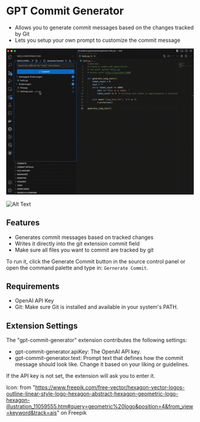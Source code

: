 # GPT Commit Generator

- Allows you to generate commit messages based on the changes tracked by Git
- Lets you setup your own prompt to customize the commit message

![Alt Text](/images/usage.gif)

![Alt Text](/images/prompt.gif)

## Features

- Generates commit messages based on tracked changes
- Writes it directly into the git extension commit field
- Make sure all files you want to commit are tracked by git

To run it, click the Generate Commit button in the source control panel or open the command palette and type in: ```Gernerate Commit```.

## Requirements

- OpenAI API Key
- Git: Make sure Git is installed and available in your system's PATH.

## Extension Settings

The "gpt-commit-generator" extension contributes the following settings:

- gpt-commit-generator.apiKey: The OpenAI API key.
- gpt-commit-generator.text: Prompt text that defines how the commit message should look like. Change it based on your liking or guidelines.

If the API key is not set, the extension will ask you to enter it.

Icon: from "https://www.freepik.com/free-vector/hexagon-vector-logos-outline-linear-style-logo-hexagon-abstract-hexagon-geometric-logo-hexagon-illustration_11059555.htm#query=geometric%20logo&position=4&from_view=keyword&track=ais" on Freepik
